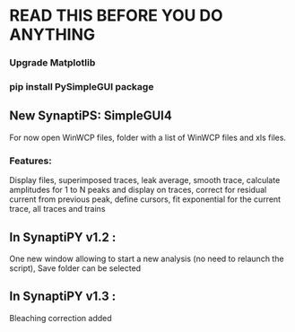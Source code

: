# READ THIS BEFORE YOU DO ANYTHING

### Upgrade Matplotlib

### pip install PySimpleGUI package

## New SynaptiPS: SimpleGUI4

For now open WinWCP files, folder with a list of WinWCP files and xls files.

### Features: 

Display files, superimposed traces, leak average, smooth trace, calculate amplitudes for 1 to N peaks and display on traces, correct for residual current from previous peak, define cursors, fit exponential for the current trace, all traces and trains

## In SynaptiPY v1.2 :
One new window allowing to start a new analysis (no need to relaunch the script), Save folder can be selected

## In SynaptiPY v1.3 :
Bleaching correction added

